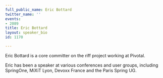 ```yaml
---
full_public_name: Eric Bottard
twitter_name: ''
events:
- 2089
title: Eric Bottard
layout: speaker_bio
id: 1170

---
```

Eric Bottard is a core committer on the riff project working at Pivotal. 

Eric has been a speaker at various conferences and user groups, including SpringOne, MiXiT Lyon, Devoxx France and the Paris Spring UG.